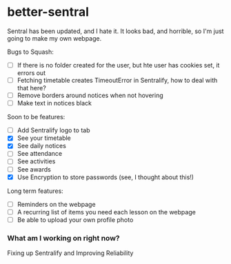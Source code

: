 # better-sentral
Sentral has been updated, and I hate it. It looks bad, and horrible, so I'm just going to make my own webpage.

Bugs to Squash:
 - [ ] If there is no folder created for the user, but hte user has cookies set, it errors out
 - [ ] Fetching timetable creates TimeoutError in Sentralify, how to deal with that here?
 - [ ] Remove borders around notices when not hovering
 - [ ] Make text in notices black

Soon to be features:
 - [ ] Add Sentralify logo to tab
 - [x] See your timetable
 - [x] See daily notices
 - [ ] See attendance
 - [ ] See activities
 - [ ] See awards
 - [x] Use Encryption to store passwords (see, I thought about this!)

Long term features:
 - [ ] Reminders on the webpage
 - [ ] A recurring list of items you need each lesson on the webpage
 - [ ] Be able to upload your own profile photo

### What am I working on right now?
Fixing up Sentralify and Improving Reliability
